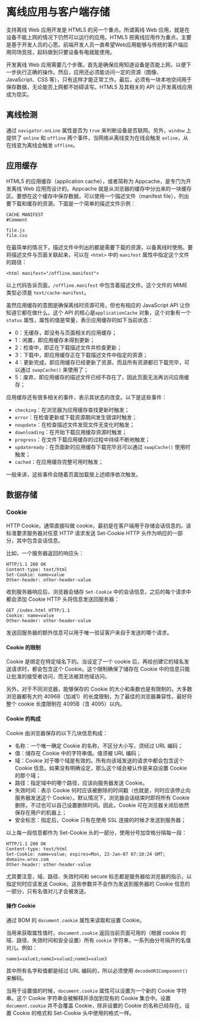 # 离线应用与客户端存储

支持离线 Web 应用开发是 HTML5 的另一个重点。所谓离线 Web 应用，就是在设备不能上网的情况下仍然可以运行的应用。HTML5 把离线应用作为重点，主要是基于开发人员的心愿。前端开发人员一直希望Web应用能够与传统的客户端应用同场竞技，起码做到只要设备有电就能使用。

开发离线 Web 应用需要几个步骤。首先是确保应用知道设备是否能上网，以便下一步执行正确的操作。然后，应用还必须能访问一定的资源（图像、JavaScript、CSS 等），只有这样才能正常工作。最后，必须有一块本地空间用于保存数据，无论能否上网都不妨碍读写。HTML5 及其相关的 API 让开发离线应用成为现实。

## 离线检测

通过 `navigator.onLine` 属性是否为 `true` 来判断设备是否联网。另外，`window` 上提供了 `online` 和 `offline` 两个事件，当网络从离线变为在线会触发 `online`，从在线变为离线会触发 `offline`。

## 应用缓存

HTML5 的应用缓存（application cache），或者简称为 Appcache，是专门为开发离线 Web 应用而设计的。Appcache 就是从浏览器的缓存中分出来的一块缓存区。要想在这个缓存中保存数据，可以使用一个描述文件（manifest file），列出要下载和缓存的资源。下面是一个简单的描述文件示例：

``` manifest
CACHE MANIFEST
#Comment

file.js
file.css
```

在最简单的情况下，描述文件中列出的都是需要下载的资源，以备离线时使用。要将描述文件与页面关联起来，可以在 `<html>` 中的 `manifest` 属性中指定这个文件的路径：

`<html manifest="/offline.manifest">`

以上代码告诉页面，`/offline.manifest` 中包含着描述文件。这个文件的 MIME 类型必须是 `text/cache-manifest`。

虽然应用缓存的意图是确保离线时资源可用，但也有相应的 JavaScript API 让你知道它都在做什么。这个 API 的核心是`applicationCache` 对象，这个对象有一个 `status` 属性，属性的值是常量，表示应用缓存的如下当前状态：

* 0：无缓存，即没有与页面相关的应用缓存；
* 1：闲置，即应用缓存未得到更新；
* 2：检查中，即正在下载描述文件并检查更新；
* 3：下载中，即应用缓存正在下载描述文件中指定的资源；
* 4：更新完成，即应用缓存已经更新了资源，而且所有资源都已下载完毕，可以通过 `swapCache()` 来使用了；
* 5：废弃，即应用缓存的描述文件已经不存在了，因此页面无法再访问应用缓存；

应用缓存还有很多相关的事件，表示其状态的改变。以下是这些事件：

* `checking`：在浏览器为应用缓存查找更新时触发；
* `error`：在检查更新或下载资源期间发生错误时触发；
* `noupdate`：在检查描述文件发现文件无变化时触发；
* `downloading`：在开始下载应用缓存资源时触发；
* `progress`：在文件下载应用缓存的过程中持续不断地触发；
* `updateready`：在页面新的应用缓存下载完毕且可以通过 `swapCache()` 使用时触发；
* `cached`：在应用缓存完整可用时触发；

一般来讲，这些事件会随着页面加载按上述顺序依次触发。

## 数据存储

### Cookie

HTTP Cookie，通常直接叫做 cookie，最初是在客户端用于存储会话信息的。该标准要求服务器对任意 HTTP 请求发送 Set-Cookie HTTP 头作为响应的一部分，其中包含会话信息。

比如，一个服务器返回的响应头：

``` other
HTTP/1.1 200 OK
Content-type: text/html
Set-Cookie: name=value
Other-header: other-header-value
```

收到服务器响应后，浏览器会储存 `Set-Cookie` 中的会话信息，之后的每个请求中都会添加 Cookie HTTP 头将信息发送回服务器：

``` other
GET /index.html HTTP/1.1
Cookie: name=value
Other-header: other-header-value
```

发送回服务器的额外信息可以用于唯一验证客户来自于发送的哪个请求。

#### Cookie 的限制

Cookie 是绑定在特定域名下的。当设定了一个 cookie 后，再给创建它的域名发送请求时，都会包含这个 Cookie。这个限制确保了储存在 Cookie 中的信息只能让批准的接受者访问，而无法被其他域访问。

另外，对于不同浏览器，能够保存的 Cookie 的大小和条数也是有限制的。大多数浏览器都有大约 4096B（加减1）的长度限制，为了最佳的浏览器兼容性，最好将整个 cookie 长度限制在 4095B（含 4095）以内。

#### Cookie 的构成

Cookie 由浏览器保存的以下几块信息构成：

* 名称：一个唯一确定 Cookie 的名称，不区分大小写，须经过 URL 编码；
* 值：储存在 Cookie 中的字符串值。值须被 URL 编码；
* 域：Cookie 对于哪个域是有效的。所有向该域发送的请求中都会包含这个 Cookie 信息。如果没有明确设定，那么这个域会被认作是来自设置 Cookie 的那个域；
* 路径：指定域中的哪个路径，应该向服务器发送 Cookie。
* 失效时间：表示 Cookie 何时应该被删除的时间戳（也就是，何时应该停止向服务器发送这个 Cookie）。默认情况下，浏览器会话结束时即将所有 Cookie 删除，不过也可以自己设置删除时间。因此，Cookie 可在浏览器关闭后依然保存在用户的机器上；
* 安全标志：指定后，Cookie 只有在使用 SSL 连接的时候才发送到服务器；

以上每一段信息都作为 Set-Cookie 头的一部分，使用分号加空格分隔每一段：

``` other
HTTP/1.1 200 OK
Content-type: text/html
Set-Cookie: name=value; expires=Mon, 22-Jan-07 07:10:24 GMT; domain=.wrox.com
Other-header: other-header-value
```

尤其要注意，域、路径、失效时间和 secure 标志都是服务器给浏览器的指示，以指定何时应该发送 Cookie。这些参数并不会作为发送到服务器的 Cookie 信息的一部分，只有名值对儿才会被发送。

#### 操作 Cookie

通过 BOM 的 `document.cookie` 属性来读取和设置 Cookie。

当用来获取属性值时，`document.cookie` 返回当前页面可用的（根据 cookie 的域、路径、失效时间和安全设置）所有 `cookie` 字符串，一系列由分号隔开的名值对儿。例如：

`name1=value1;name2=value2;name3=value3`

其中所有名字和值都是经过 URL 编码的，所以必须使用 `decodeURIComponent()` 来解码。

当用于设置值的时候，`document.cookie` 属性可以设置为一个新的 Cookie 字符串。这个 Cookie 字符串会被解释并添加到现有的 Cookie 集合中。设置 `document.cookie` 并不会覆盖 Cookie，除非设置的 Cookie 的名称已经存在。设置 Cookie 的格式和 Set-Cookie 头中使用的格式一样。
